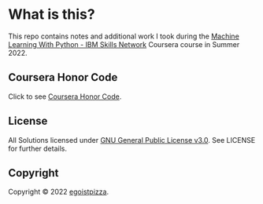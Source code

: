 # What is this?

This repo contains notes and additional work I took during the [Machine Learning With Python - IBM Skills Network](https://www.coursera.org/learn/machine-learning-with-python) Coursera course in Summer 2022.

## Coursera Honor Code

Click to see [Coursera Honor Code](https://www.coursera.support/s/article/209818863-Coursera-Honor-Code?language=en_US).

## License

All Solutions licensed under [GNU General Public License v3.0](https://www.gnu.org/licenses/gpl-3.0.en.html). See LICENSE for further details.

## Copyright

Copyright © 2022 [egoistpizza](https://github.com/egoistpizza).